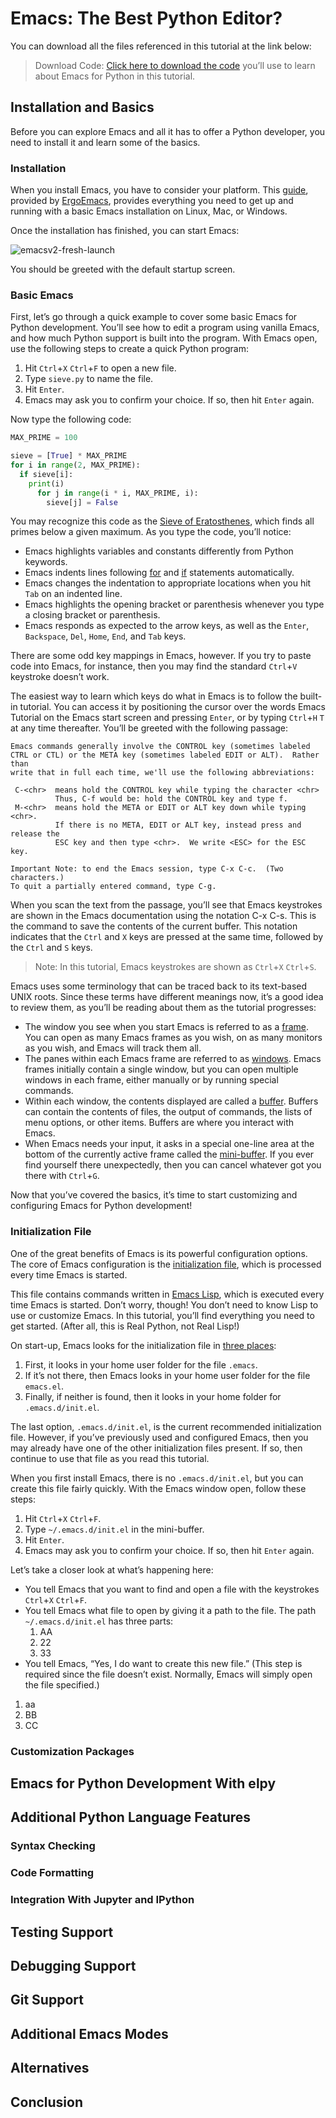 # Emacs: The Best Python Editor?

You can download all the files referenced in this tutorial at the link below:

> Download Code: [Click here to download the code](https://github.com/realpython/materials/tree/master/emacs-the-best-python-editor) you’ll use to learn about Emacs for Python in this tutorial.

## Installation and Basics

Before you can explore Emacs and all it has to offer a Python developer, you need to install it and learn some of the basics.

### Installation

When you install Emacs, you have to consider your platform. This [guide](http://ergoemacs.org/emacs/which_emacs.html), provided by [ErgoEmacs](http://ergoemacs.org/), provides everything you need to get up and running with a basic Emacs installation on Linux, Mac, or Windows.

Once the installation has finished, you can start Emacs:

![emacsv2-fresh-launch](./images/emacsv2-fresh-launch.png "emacsv2-fresh-launch")

You should be greeted with the default startup screen.

### Basic Emacs

First, let’s go through a quick example to cover some basic Emacs for Python development. You’ll see how to edit a program using vanilla Emacs, and how much Python support is built into the program. With Emacs open, use the following steps to create a quick Python program:

1. Hit `Ctrl`+`X` `Ctrl`+`F` to open a new file.
2. Type `sieve.py` to name the file.
2. Hit `Enter`.
4. Emacs may ask you to confirm your choice. If so, then hit `Enter` again.

Now type the following code:

```python
MAX_PRIME = 100

sieve = [True] * MAX_PRIME
for i in range(2, MAX_PRIME):
  if sieve[i]:
    print(i)
      for j in range(i * i, MAX_PRIME, i):
        sieve[j] = False
```

You may recognize this code as the [Sieve of Eratosthenes](https://en.wikipedia.org/wiki/Sieve_of_Eratosthenes), which finds all primes below a given maximum. As you type the code, you’ll notice:

- Emacs highlights variables and constants differently from Python keywords.
- Emacs indents lines following [for](https://realpython.com/courses/python-for-loop/) and [if](https://realpython.com/courses/python-conditional-statements/) statements automatically.
- Emacs changes the indentation to appropriate locations when you hit `Tab` on an indented line.
- Emacs highlights the opening bracket or parenthesis whenever you type a closing bracket or parenthesis.
- Emacs responds as expected to the arrow keys, as well as the `Enter`, `Backspace`, `Del`, `Home`, `End`, and `Tab` keys.

There are some odd key mappings in Emacs, however. If you try to paste code into Emacs, for instance, then you may find the standard `Ctrl`+`V` keystroke doesn’t work.

The easiest way to learn which keys do what in Emacs is to follow the built-in tutorial. You can access it by positioning the cursor over the words Emacs Tutorial on the Emacs start screen and pressing `Enter`, or by typing `Ctrl`+`H` `T` at any time thereafter. You’ll be greeted with the following passage:

```text
Emacs commands generally involve the CONTROL key (sometimes labeled
CTRL or CTL) or the META key (sometimes labeled EDIT or ALT).  Rather than
write that in full each time, we'll use the following abbreviations:

 C-<chr>  means hold the CONTROL key while typing the character <chr>
          Thus, C-f would be: hold the CONTROL key and type f.
 M-<chr>  means hold the META or EDIT or ALT key down while typing <chr>.
          If there is no META, EDIT or ALT key, instead press and release the
          ESC key and then type <chr>.  We write <ESC> for the ESC key.

Important Note: to end the Emacs session, type C-x C-c.  (Two characters.)
To quit a partially entered command, type C-g.
```

When you scan the text from the passage, you’ll see that Emacs keystrokes are shown in the Emacs documentation using the notation C-x C-s. This is the command to save the contents of the current buffer. This notation indicates that the `Ctrl` and `X` keys are pressed at the same time, followed by the `Ctrl` and `S` keys.

> Note: In this tutorial, Emacs keystrokes are shown as `Ctrl`+`X` `Ctrl`+`S`.

Emacs uses some terminology that can be traced back to its text-based UNIX roots. Since these terms have different meanings now, it’s a good idea to review them, as you’ll be reading about them as the tutorial progresses:

- The window you see when you start Emacs is referred to as a [frame](https://www.gnu.org/software/emacs/manual/html_node/elisp/Frames.html#Frames). You can open as many Emacs frames as you wish, on as many monitors as you wish, and Emacs will track them all.
- The panes within each Emacs frame are referred to as [windows](https://www.gnu.org/software/emacs/manual/html_node/elisp/Windows.html#Windows). Emacs frames initially contain a single window, but you can open multiple windows in each frame, either manually or by running special commands.
- Within each window, the contents displayed are called a [buffer](http://www.gnu.org/software/emacs/manual/html_node/elisp/Buffers.html). Buffers can contain the contents of files, the output of commands, the lists of menu options, or other items. Buffers are where you interact with Emacs.
- When Emacs needs your input, it asks in a special one-line area at the bottom of the currently active frame called the [mini-buffer](https://www.gnu.org/software/emacs/manual/html_node/elisp/Minibuffers.html#Minibuffers). If you ever find yourself there unexpectedly, then you can cancel whatever got you there with `Ctrl`+`G`.

Now that you’ve covered the basics, it’s time to start customizing and configuring Emacs for Python development!

### Initialization File

One of the great benefits of Emacs is its powerful configuration options. The core of Emacs configuration is the [initialization file](http://www.gnu.org/software/emacs/manual/html_node/emacs/Init-File.html), which is processed every time Emacs is started.

This file contains commands written in [Emacs Lisp](https://www.gnu.org/software/emacs/manual/html_node/eintr/index.html), which is executed every time Emacs is started. Don’t worry, though! You don’t need to know Lisp to use or customize Emacs. In this tutorial, you’ll find everything you need to get started. (After all, this is Real Python, not Real Lisp!)

On start-up, Emacs looks for the initialization file in [three places](https://www.gnu.org/software/emacs/manual/html_node/emacs/Find-Init.html#Find-Init):

1. First, it looks in your home user folder for the file `.emacs`.
2. If it’s not there, then Emacs looks in your home user folder for the file `emacs.el`.
3. Finally, if neither is found, then it looks in your home folder for `.emacs.d/init.el`.

The last option, `.emacs.d/init.el`, is the current recommended initialization file. However, if you’ve previously used and configured Emacs, then you may already have one of the other initialization files present. If so, then continue to use that file as you read this tutorial.

When you first install Emacs, there is no `.emacs.d/init.el`, but you can create this file fairly quickly. With the Emacs window open, follow these steps:

1. Hit `Ctrl`+`X` `Ctrl`+`F`.
2. Type `~/.emacs.d/init.el` in the mini-buffer.
3. Hit `Enter`.
4. Emacs may ask you to confirm your choice. If so, then hit `Enter` again.

Let’s take a closer look at what’s happening here:

- You tell Emacs that you want to find and open a file with the keystrokes `Ctrl`+`X` `Ctrl`+`F`.
- You tell Emacs what file to open by giving it a path to the file. The path `~/.emacs.d/init.el` has three parts:
  1. AA
  1. 22
  2. 33
- You tell Emacs, “Yes, I do want to create this new file.” (This step is required since the file doesn’t exist. Normally, Emacs will simply open the file specified.)
1. aa
2. BB
3. CC



















### Customization Packages










## Emacs for Python Development With elpy










## Additional Python Language Features










### Syntax Checking










### Code Formatting










### Integration With Jupyter and IPython










## Testing Support










## Debugging Support










## Git Support










## Additional Emacs Modes










## Alternatives










## Conclusion
























































































































